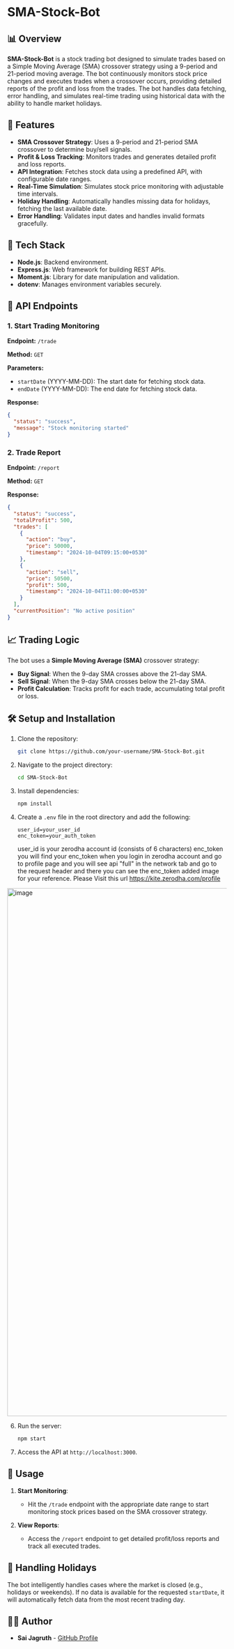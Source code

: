 # **SMA-Stock-Bot**

## 📊 **Overview**

**SMA-Stock-Bot** is a stock trading bot designed to simulate trades based on a Simple Moving Average (SMA) crossover strategy using a 9-period and 21-period moving average. The bot continuously monitors stock price changes and executes trades when a crossover occurs, providing detailed reports of the profit and loss from the trades. The bot handles data fetching, error handling, and simulates real-time trading using historical data with the ability to handle market holidays.

## 🚀 **Features**

- **SMA Crossover Strategy**: Uses a 9-period and 21-period SMA crossover to determine buy/sell signals.
- **Profit & Loss Tracking**: Monitors trades and generates detailed profit and loss reports.
- **API Integration**: Fetches stock data using a predefined API, with configurable date ranges.
- **Real-Time Simulation**: Simulates stock price monitoring with adjustable time intervals.
- **Holiday Handling**: Automatically handles missing data for holidays, fetching the last available date.
- **Error Handling**: Validates input dates and handles invalid formats gracefully.

## 🔧 **Tech Stack**

- **Node.js**: Backend environment.
- **Express.js**: Web framework for building REST APIs.
- **Moment.js**: Library for date manipulation and validation.
- **dotenv**: Manages environment variables securely.

## 📘 **API Endpoints**

### **1. Start Trading Monitoring**

**Endpoint:** `/trade`

**Method:** `GET`

**Parameters:**
- `startDate` (YYYY-MM-DD): The start date for fetching stock data.
- `endDate` (YYYY-MM-DD): The end date for fetching stock data.

**Response:**
```json
{
  "status": "success",
  "message": "Stock monitoring started"
}
```

### **2. Trade Report**

**Endpoint:** `/report`

**Method:** `GET`

**Response:**
```json
{
  "status": "success",
  "totalProfit": 500,
  "trades": [
    {
      "action": "buy",
      "price": 50000,
      "timestamp": "2024-10-04T09:15:00+0530"
    },
    {
      "action": "sell",
      "price": 50500,
      "profit": 500,
      "timestamp": "2024-10-04T11:00:00+0530"
    }
  ],
  "currentPosition": "No active position"
}
```
## 📈 **Trading Logic**

The bot uses a **Simple Moving Average (SMA)** crossover strategy:

- **Buy Signal**: When the 9-day SMA crosses above the 21-day SMA.
- **Sell Signal**: When the 9-day SMA crosses below the 21-day SMA.
- **Profit Calculation**: Tracks profit for each trade, accumulating total profit or loss.

## 🛠️ **Setup and Installation**

1. Clone the repository:
    ```bash
    git clone https://github.com/your-username/SMA-Stock-Bot.git
    ```

2. Navigate to the project directory:
    ```bash
    cd SMA-Stock-Bot
    ```

3. Install dependencies:
    ```bash
    npm install
    ```

4. Create a `.env` file in the root directory and add the following:
    ```
    user_id=your_user_id
    enc_token=your_auth_token
    ```
    user_id is your zerodha account id (consists of 6 characters)
    enc_token you will find your enc_token when you login in zerodha account and go to profile page and you will see api "full" in the network tab and go to the request header and there you can see the enc_token added image for your reference.
Please Visit this url https://kite.zerodha.com/profile

<img width="1213" alt="image" src="https://github.com/user-attachments/assets/fb915024-0603-4ce6-be13-b6b05ef2696e">


6. Run the server:
    ```bash
    npm start
    ```

7. Access the API at `http://localhost:3000`.

## 📝 **Usage**

1. **Start Monitoring**:
    - Hit the `/trade` endpoint with the appropriate date range to start monitoring stock prices based on the SMA crossover strategy.
  
2. **View Reports**:
    - Access the `/report` endpoint to get detailed profit/loss reports and track all executed trades.

## 📅 **Handling Holidays**

The bot intelligently handles cases where the market is closed (e.g., holidays or weekends). If no data is available for the requested `startDate`, it will automatically fetch data from the most recent trading day.


## 👨‍💻 **Author**

- **Sai Jagruth** - [GitHub Profile](https://github.com/jagruthvasa)

